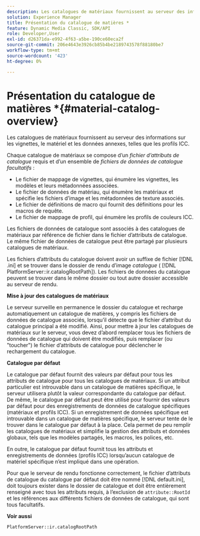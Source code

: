 ```yaml
---
description: Les catalogues de matériaux fournissent au serveur des informations sur les vignettes, le matériel et les données annexes, telles que les profils ICC.
solution: Experience Manager
title: Présentation du catalogue de matières *
feature: Dynamic Media Classic, SDK/API
role: Developer,User
exl-id: d26371da-e992-4f63-a5be-190ce60eca2f
source-git-commit: 206e4643e3926cb85b4be2189743578f88180be7
workflow-type: tm+mt
source-wordcount: '423'
ht-degree: 0%

---
```


# Présentation du catalogue de matières *{#material-catalog-overview}

Les catalogues de matériaux fournissent au serveur des informations sur les vignettes, le matériel et les données annexes, telles que les profils ICC.

Chaque catalogue de matériaux se compose d’un *fichier d’attributs de catalogue* requis et d’un ensemble de *fichiers de données de catalogue facultatifs* :

* Le fichier de mappage de vignettes, qui énumère les vignettes, les modèles et leurs métadonnées associées.
* Le fichier de données de matériau, qui énumère les matériaux et spécifie les fichiers d’image et les métadonnées de texture associés.
* Le fichier de définitions de macro qui fournit des définitions pour les macros de requête.
* Le fichier de mappage de profil, qui énumère les profils de couleurs ICC.

Les fichiers de données de catalogue sont associés à des catalogues de matériaux par référence de fichier dans le fichier d’attributs de catalogue. Le même fichier de données de catalogue peut être partagé par plusieurs catalogues de matériaux.

Les fichiers d’attributs du catalogue doivent avoir un suffixe de fichier [!DNL .ini] et se trouver dans le dossier de rendu d’image *catalogue* ( [!DNL PlatformServer::ir.catalogRootPath]). Les fichiers de données du catalogue peuvent se trouver dans le même dossier ou tout autre dossier accessible au serveur de rendu.

**Mise à jour des catalogues de matériaux**

Le serveur surveille en permanence le dossier du catalogue et recharge automatiquement un catalogue de matières, y compris les fichiers de données de catalogue associés, lorsqu’il détecte que le fichier d’attribut du catalogue principal a été modifié. Ainsi, pour mettre à jour les catalogues de matériaux sur le serveur, vous devez d’abord remplacer tous les fichiers de données de catalogue qui doivent être modifiés, puis remplacer (ou &quot;toucher&quot;) le fichier d’attributs de catalogue pour déclencher le rechargement du catalogue.

**Catalogue par défaut**

Le catalogue par défaut fournit des valeurs par défaut pour tous les attributs de catalogue pour tous les catalogues de matériaux. Si un attribut particulier est introuvable dans un catalogue de matières spécifique, le serveur utilisera plutôt la valeur correspondante du catalogue par défaut. De même, le catalogue par défaut peut être utilisé pour fournir des valeurs par défaut pour des enregistrements de données de catalogue spécifiques (matériaux et profils ICC). Si un enregistrement de données spécifique est introuvable dans un catalogue de matières spécifique, le serveur tente de le trouver dans le catalogue par défaut à la place. Cela permet de peu remplir les catalogues de matériaux et simplifie la gestion des attributs et données globaux, tels que les modèles partagés, les macros, les polices, etc.

En outre, le catalogue par défaut fournit tous les attributs et enregistrements de données (profils ICC) lorsqu’aucun catalogue de matériel spécifique n’est impliqué dans une opération.

Pour que le serveur de rendu fonctionne correctement, le fichier d’attributs de catalogue du catalogue par défaut doit être nommé [!DNL default.ini], doit toujours exister dans le dossier de catalogue et doit être entièrement renseigné avec tous les attributs requis, à l’exclusion de `attribute::RootId` et les références aux différents fichiers de données de catalogue, qui sont tous facultatifs.

**Voir aussi**

`PlatformServer::ir.catalogRootPath`
